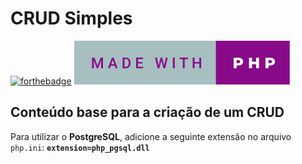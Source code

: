 # CRUD Simples
[![forthebadge](https://forthebadge.com/images/badges/built-with-love.svg)](https://forthebadge.com) [![forthebadge](/made-with-php.svg)](https://forthebadge.com)

## Conteúdo base para a criação de um CRUD
Para utilizar o **PostgreSQL**, adicione a seguinte extensão no arquivo ```php.ini```:  **``extension=php_pgsql.dll``**